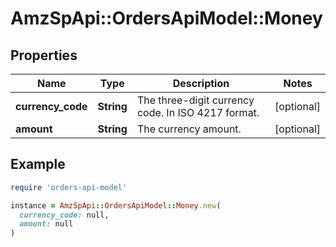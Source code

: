 # AmzSpApi::OrdersApiModel::Money

## Properties

| Name | Type | Description | Notes |
| ---- | ---- | ----------- | ----- |
| **currency_code** | **String** | The three-digit currency code. In ISO 4217 format. | [optional] |
| **amount** | **String** | The currency amount. | [optional] |

## Example

```ruby
require 'orders-api-model'

instance = AmzSpApi::OrdersApiModel::Money.new(
  currency_code: null,
  amount: null
)
```

